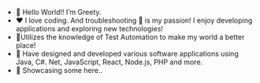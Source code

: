 - 👋 Hello World!! I’m Greety.
- :hearts: I love coding. And troubleshooting :bug: is my passion! I enjoy developing applications and exploring new technologies!
- 🎨Utilizes the knowledge of Test Automation to make my world a better place!
- :confetti_ball: Have designed and developed various software applications using Java, C#. Net, JavaScript, React, Node.js, PHP and more.
- 👀 Showcasing some here..


<!---
grjr/grjr is a ✨ special ✨ repository because its `README.md` (this file) appears on your GitHub profile.
You can click the Preview link to take a look at your changes.
--->
